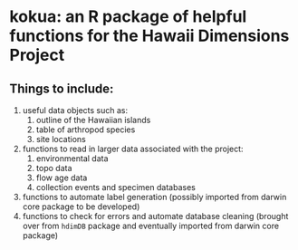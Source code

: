 # kokua: an R package of helpful functions for the Hawaii Dimensions Project

## Things to include:
1. useful data objects such as:
    1. outline of the Hawaiian islands
    1. table of arthropod species
    1. site locations
2. functions to read in larger data associated with the project:
    1. environmental data
    1. topo data
    1. flow age data
    1. collection events and specimen databases
3. functions to automate label generation (possibly imported from darwin core package to be developed)
4. functions to check for errors and automate database cleaning (brought over from `hdimDB` package and eventually imported from darwin core package)